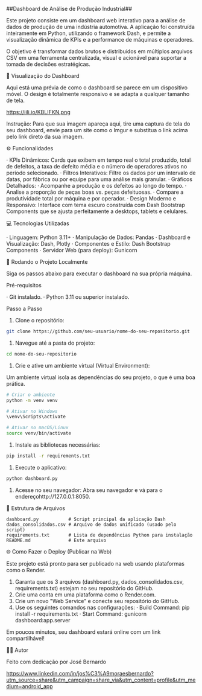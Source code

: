 ##Dashboard de Análise de Produção Industrial##

Este projeto consiste em um dashboard web interativo para a análise de dados de produção de uma indústria automotiva. A aplicação foi construída inteiramente em Python, utilizando o framework Dash, e permite a visualização dinâmica de KPIs e a performance de máquinas e operadores.

O objetivo é transformar dados brutos e distribuídos em múltiplos arquivos CSV em uma ferramenta centralizada, visual e acionável para suportar a tomada de decisões estratégicas.

📱 Visualização do Dashboard

Aqui está uma prévia de como o dashboard se parece em um dispositivo móvel. O design é totalmente responsivo e se adapta a qualquer tamanho de tela.

https://iili.io/KBLIFKN.png

Instrução: Para que sua imagem apareça aqui, tire uma captura de tela do seu dashboard, envie para um site como o Imgur e substitua o link acima pelo link direto da sua imagem.

⚙️ Funcionalidades

· KPls Dinâmicos: Cards que exibem em tempo real o total produzido, total de defeitos, a taxa de defeito média e o número de operadores ativos no período selecionado.
· Filtros Interativos: Filtre os dados por um intervalo de datas, por fábrica ou por equipe para uma análise mais granular.
· Gráficos Detalhados:
  · Acompanhe a produção e os defeitos ao longo do tempo.
  · Analise a proporção de peças boas vs. peças defeituosas.
  · Compare a produtividade total por máquina e por operador.
· Design Moderno e Responsivo: Interface com tema escuro construída com Dash Bootstrap Components que se ajusta perfeitamente a desktops, tablets e celulares.

💻 Tecnologias Utilizadas

· Linguagem: Python 3.11+
· Manipulação de Dados: Pandas
· Dashboard e Visualização: Dash, Plotly
· Componentes e Estilo: Dash Bootstrap Components
· Servidor Web (para deploy): Gunicorn

🚀 Rodando o Projeto Localmente

Siga os passos abaixo para executar o dashboard na sua própria máquina.

Pré-requisitos

· Git instalado.
· Python 3.11 ou superior instalado.

Passo a Passo

1. Clone o repositório:

```bash
git clone https://github.com/seu-usuario/nome-do-seu-repositorio.git
```

1. Navegue até a pasta do projeto:

```bash
cd nome-do-seu-repositorio
```

1. Crie e ative um ambiente virtual (Virtual Environment):

Um ambiente virtual isola as dependências do seu projeto, o que é uma boa prática.

```bash
# Criar o ambiente
python -m venv venv

# Ativar no Windows
\venv\Scripts\activate

# Ativar no macOS/Linux
source venv/bin/activate
```

1. Instale as bibliotecas necessárias:

```bash
pip install -r requirements.txt
```

1. Execute o aplicativo:

```bash
python dashboard.py
```

1. Acesse no seu navegador: Abra seu navegador e vá para o endereçohttp://127.0.0.1:8050.

📁 Estrutura de Arquivos

```
dashboard.py           # Script principal da aplicação Dash
dados_consolidados.csv # Arquivo de dados unificado (usado pelo script)
requirements.txt       # Lista de dependências Python para instalação
README.md              # Este arquivo
```

🌐 Como Fazer o Deploy (Publicar na Web)

Este projeto está pronto para ser publicado na web usando plataformas como o Render.

1. Garanta que os 3 arquivos (dashboard.py, dados_consolidados.csv, requirements.txt) estejam no seu repositório do GitHub.
2. Crie uma conta em uma plataforma como o Render.com.
3. Crie um novo "Web Service" e conecte seu repositório do GitHub.
4. Use os seguintes comandos nas configurações:
   · Build Command: pip install -r requirements.txt
   · Start Command: gunicorn dashboard:app.server

Em poucos minutos, seu dashboard estará online com um link compartilhável!

👨‍💻 Autor

Feito com dedicação por José Bernardo

https://www.linkedin.com/in/jos%C3%A9moraesbernardo?utm_source=share&utm_campaign=share_via&utm_content=profile&utm_medium=android_app
